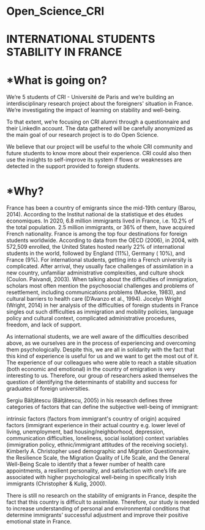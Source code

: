 # Open_Science_CRI 
# INTERNATIONAL STUDENTS STABILITY IN FRANCE

# *What is going on?

We’re 5 students of CRI - Université de Paris and we’re building an interdisciplinary research project about the foreigners' situation in France. We’re investigating the impact of learning on stability and well-being.

To that extent, we’re focusing on CRI alumni through a questionnaire and their LinkedIn account. The data gathered will be carefully anonymized as the main goal of our research project is to do Open Science.

We believe that our project will be useful to the whole CRI community and future students to know more about their experience. CRI could also then use the insights to self-improve its system if flows or weaknesses are detected in the support provided to foreign students.

# *Why?


France has been a country of emigrants since the mid-19th century (Barou, 2014). According to the Institut national de la statistique et des études économiques. In 2020, 6.8 million immigrants lived in France, i.e. 10.2% of the total population. 2.5 million immigrants, or 36% of them, have acquired French nationality. France is among the top four destinations for foreign students worldwide. According to data from the OECD (2006), in 2004, with 572,509 enrolled, the United States hosted nearly 22% of international students in the world, followed by England (11%), Germany ( 10%), and France (9%). For international students, getting into a French university is complicated. After arrival, they usually face challenges of assimilation in a new country, unfamiliar administrative complexities, and culture shock (Coulon. Paivandi, 2003). When talking about the difficulties of immigration, scholars most often mention the psychosocial challenges and problems of resettlement, including communications problems (Muecke, 1983), and cultural barriers to health care (D’Avanzo et al., 1994). Jocelyn Wright (Wright, 2014) in her analysis of the difficulties of foreign students in France singles out such difficulties as immigration and mobility policies, language policy and cultural context, complicated administrative procedures, freedom, and lack of support.

As international students, we are well aware of the difficulties described above, as we ourselves are in the process of experiencing and overcoming them psychologically. Despite this, we are all in solidarity with the fact that this kind of experience is useful for us and we want to get the most out of it. The experience of our colleagues who were able to reach a stable situation (both economic and emotional) in the country of emigration is very interesting to us. Therefore, our group of researchers asked themselves the question of identifying the determinants of stability and success for graduates of foreign universities. 

Sergiu Bălţătescu (Bălţătescu, 2005) in his research defines three  categories  of  factors  that can define the subjective well-being of immigrant: 

intrinsic factors (factors from immigrant's country of origin)
acquired factors (immigrant experience in their actual country e.g. lower level of living, unemployment, bad housing/neighborhood, depression, communication difficulties, loneliness, social isolation)
context variables (immigration policy,  ethnic/immigrant attitudes of the receiving society).
Kimberly A. Christopher used demographic and Migration Questionnaire, the Resilience Scale, the Migration Quality of Life Scale, and the General Well-Being Scale to identify that a fewer number of health care appointments, a resilient personality, and satisfaction with one’s life are associated with higher psychological well-being in specifically Irish immigrants (Christopher & Kulig, 2000). 

There is still no research on the stability of emigrants in France, despite the fact that this country is difficult to assimilate. Therefore, our study is needed to increase understanding of personal and environmental conditions that determine immigrants’ successful adjustment and improve their positive emotional state in France.

